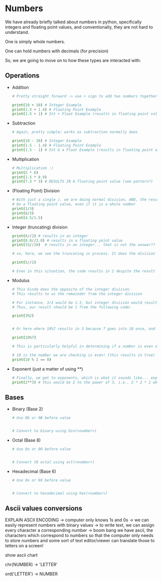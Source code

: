 # Numbers

We have already briefly talked about numbers in python, specifically integers
and floating point values, and conventionally, they are not hard to understand. 

One is simply whole numbers.

One can hold numbers with decimals (for precision)

So, we are going to move on to how these types are interacted with:

## Operations

- Addition
  ```python
  # Pretty straight forward -> use + sign to add two numbers together:

  print(10 + 10) # Integer Example
  print(1.5 + 1.4) # Floating Point Example
  print(1.5 + 1) # Int + Float Example (results in floating point value)
  ```
- Subtraction
  ```python
  # Again, pretty simple; works as subtraction normally does 

  print(10 - 10) # Integer Example
  print(1.5 - 1.4) # Floating Point Example
  print(1.5 - 1) # Int & a Float Example (results in floating point as well!)
  ```
- Multiplication
  ```python
  # Multiplication :)
  print(5 * 6)
  print(1.5 * 8.9)
  print(7.3 * 3) # RESULTS IN A floating point value (see pattern?)
  ```
- (Floating Point) Division
  ```python
  # With just a single /, we are doing normal division, AND, the result will always
  # be a floating point value, even if it is a whole number
  print(1/3)
  print(6/3)
  print(4.5/1.5)
  ```
- Integer (truncating) division
  ```python
  print(6//2) # results in an integer
  print(8.0//2.0) # results in a floating point value
  print(33//10)  # results in an integer... that is not the answer??

  # so, here, we see the truncating in process. It does the division like normal, but truncates (cuts it off) to the whole number.

  print(5//2)

  # Even in this situation, the code results in 2 despite the result being 3 if we rounded. WE ARE NOT ROUNDING THE RESULT; simply removing the values after the decimal

  ```
- Modulus
  ```python
  # This kinda does the opposite of the integer division.
  # This results to us the remainder from the integer division

  # For instance, 3/2 would be 1.5, but integer division would result in 1 and a remainder of 1
  # Thus, our result should be 1 from the following code:

  print(3%2)


  # Or here where 10%7 results in 3 because 7 goes into 10 once, and we end up with a remainder of 3
  
  print(10%7)

  # This is particularly helpful in determining if a number is even or not:
  
  # 10 is the number we are checking is even! (this results in true)
  print(10 % 2 == 0)

  ```
- Exponent (just a matter of using **)
  ```python
  # Finally, we get to exponents, which is what it sounds like... exponents:
  print(2**3) # this would be 2 to the power of 3, i.e., 2 * 2 * 2 which equals 8

  ```

## Bases

- Binary (Base 2)
  ```python
  # Use 0b or 0B before value


  # Convert to binary using bin(<number>)


  ```
- Octal (Base 8)
  ```python
  # Use 0o or 0O before value
  

  # Convert t0 octal using oct(<number>)

  ```
- Hexadecimal (Base 6)
  ```python
  # Use 0x or 0X before value


  # Convert to hexadecimal using hex(<number>)

  
  ```


## Ascii values conversions

EXPLAIN ASCII ENCODING
-> computer only knows 1s and 0s
-> we can easily represent numbers with binary values
-> to write text, we can assign every character a corresponding number
-> boom bang we have ascii, the characters which correspond to numbers so that the computer only needs to store numbers and some sort of text editor/viewer can translate those to letters on a screen!

show ascii chart

chr(NUMBER) -> 'LETTER'

ord('LETTER') -> NUMBER




